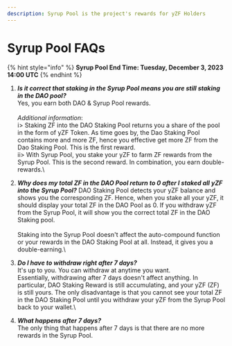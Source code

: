```yaml
---
description: Syrup Pool is the project's rewards for yZF Holders
---
```


# Syrup Pool FAQs

{% hint style="info" %}
**Syrup Pool End Time: Tuesday, December 3, 2023 14:00 UTC**
{% endhint %}

1. _**Is it correct that staking in the Syrup Pool means you are still staking in the DAO pool?**_\
   Yes, you earn both DAO & Syrup Pool rewards. \
   \
   _Additional information_: \
   i> Staking ZF into the DAO Staking Pool returns you a share of the pool in the form of yZF Token. As time goes by, the Dao Staking Pool contains more and more ZF, hence you effective get more ZF from the Dao Staking Pool. This is the first reward. \
   ii> With Syrup Pool, you stake your yZF to farm ZF rewards from the Syrup Pool. This is the second reward. In combination, you earn double-rewards.\

2. _**Why does my total ZF in the DAO Pool return to 0 after I staked all yZF into the Syrup Pool?**_ DAO Staking Pool detects your yZF balance and shows you the corresponding ZF. Hence, when you stake all your yZF, it should display your total ZF in the DAO Pool as 0. If you withdraw yZF from the Syrup Pool, it will show you the correct total ZF in the DAO Staking pool.\
   \
   Staking into the Syrup Pool doesn't affect the auto-compound function or your rewards in the DAO Staking Pool at all. Instead, it gives you a double-earning.\

3. _**Do I have to withdraw right after 7 days?**_ \
   It's up to you. You can withdraw at anytime you want. \
   Essentially, withdrawing after 7 days doesn't affect anything. In particular, DAO Staking Reward is still accumulating, and your yZF (ZF) is still yours. The only disadvantage is that you cannot see your total ZF in the DAO Staking Pool until you withdraw your yZF from the Syrup Pool back to your wallet.\

4. _**What happens after 7 days?**_ \
   The only thing that happens after 7 days is that there are no more rewards in the Syrup Pool.

